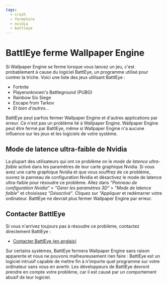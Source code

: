 ```yaml
---
tags:
  - crash
  - fermeture
  - nvidia
  - battleye
---
```


# BattlEye ferme Wallpaper Engine
Si Wallpaper Engine se ferme lorsque vous lancez un jeu, c'est probablement à cause du logiciel BattlEye, un programme utilisé pour contrer la triche. Voici une liste des jeux utilisant BattlEye :

* Fortnite
* Playerunknown's Battleground (PUBG)
* Rainbow Six Siege
* Escape from Tarkov
* *Et bien d'autres...*

BattlEye peut parfois fermer Wallpaper Engine et d'autres applications par erreur. Ce n'est pas un problème lié à Wallpaper Engine. Wallpaper Engine peut être fermé par BattlEye, même si Wallpaper Engine n'a aucune influence sur les jeux et les logiciels de votre système.

## Mode de latence ultra-faible de Nvidia
La plupart des utilisateurs qui ont ce problème on le *mode de latence ultra-faible* activé dans les paramètres de leur carte graphique Nvidia. Si vous avez une carte graphique Nvidia et que vous souffrez de ce problème, ouvrez le panneau de configuration Nvidia et désactivez le mode de latence ultra-faible pour résoudre ce problème. Allez dans *“Panneau de configuration Nvidia“* > *“Gérer les paramètres 3D“* > *“Mode de latence faible“* et choisissez *“Désactivé“*. Cliquez sur *"Appliquer* et redémarrer votre ordinateur. BattlEye ne devrait plus fermer Wallpaper Engine par erreur.

## Contacter BattlEye
Si vous n'arrivez toujours pas à résoudre ce problème, contactez directement BattlEye :

* [Contacter BattlEye (en anglais)](https://www.battleye.com/contact/)

Sur certains systèmes, BattlEye fermera Wallpaper Engine sans raison apparente et nous ne pouvons malheureusement rien faire : BattlEye est un logiciel intrusif capable de mettre fin à n'importe quel programme sur votre ordinateur sans vous en avertir. Les développeurs de BattlEye devront prendre en compte votre problème, car il est causé par un comportement abusif de leur logiciel.
